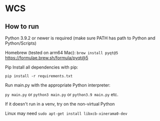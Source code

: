 # WCS

## How to run
Python 3.9.2 or newer is required (make sure PATH has path to Python and Python/Scripts)

Homebrew (tested on arm64 Mac):
`brew install pyqt@5`
https://formulae.brew.sh/formula/pyqt@5


Pip
Install all dependencies with pip:

`pip install -r requirements.txt`

Run main.py with the appropriate Python interpreter:

`py main.py` or `python3 main.py` or `python3.9 main.py` etc.

If it doesn't run in a venv, try on the non-virtual Python

Linux may need `sudo apt-get install libxcb-xinerama0-dev`
